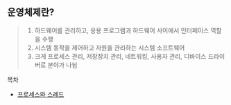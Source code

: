 ## 운영체제란?
> 1. 하드웨어를 관리하고, 응용 프로그램과 하드웨어 사이에서 인터페이스 역할을 수행
> 2. 시스템 동작을 제어하고 자원을 관리하는 시스템 소프트웨어
> 3. 크게 프로세스 관리, 저장장치 관리, 네트워킹, 사용자 관리, 디바이스 드라이버로 분야가 나뉨

목차
- [프로세스와 스레드](https://github.com/asci-00/TIL/tree/main/CS/OS/Process_Thread.md)